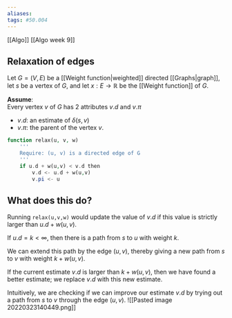 ```yaml
---
aliases:
tags: #50.004
---
```

[[Algo]]
[[Algo week 9]]

## Relaxation of edges
Let $G =(V, E)$ be a [[Weight function|weighted]] directed [[Graphs|graph]], let $s$ be a vertex of $G$, and let $x: E \to \mathbb{R}$ be the [[Weight function]] of $G$.

**Assume**:\
Every vertex $v$ of $G$ has 2 attributes $v.d$ and $v.\pi$
- $v.d$: an estimate of $\delta(s,v)$
- $v.\pi$: the parent of the vertex $v$.

```php
function relax(u, v, w)
	'''
	Require: (u, v) is a directed edge of G
	'''
	if u.d + w(u,v) < v.d then
		v.d <- u.d + w(u,v)
		v.pi <- u
```

## What does this do?
Running `relax(u,v,w)` would update the value of $v.d$ if this value is strictly larger than $u.d + w(u,v)$.

If $u.d = k < \infty$, then there is a path from $s$ to $u$ with weight $k$.

We can extend this path by the edge $(u,v)$, thereby giving a new path from $s$ to $v$ with weight $k+w(u,v)$.

If the current estimate $v.d$ is larger than $k+w(u,v)$, then we have found a better estimate; we replace $v.d$ with this new estimate.

Intuitively, we are checking if we can improve our estimate $v.d$ by trying out a path from $s$ to $v$ through the edge $(u,v)$.
![[Pasted image 20220323140449.png]]